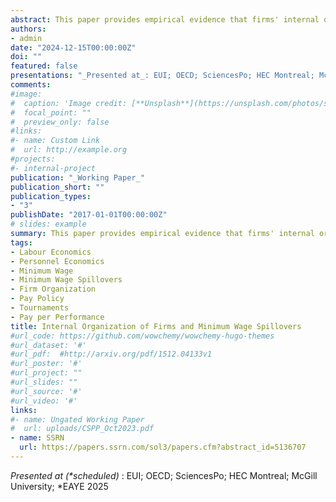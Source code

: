 ```yaml
---
abstract: This paper provides empirical evidence that firms' internal organization and associated pay policies shape the propagation of minimum wage spillovers. Rigid, tournament-like firms use between-level pay differentials to incentivize workers and respond to minimum wage hikes by raising wages up the hierarchy, amplifying spillovers.  Flexible firms rely more on individual wage-setting and can limit spillovers. Using rich administrative employer-employee data from Portugal, I construct measures of firm rigidity to examine how organizational structure shapes the strength of spillovers. Spillovers from the minimum wage reach the 47th percentile of the wage distribution, and represent around 40% of the direct effect on minimum wage workers. I show that spillovers are up to 40% stronger in rigid firms. I build a simple model of firm organization and pay policies that helps rationalize these findings. The result has broad implications for a wide range of shocks that shift relative pay within firms.
authors:
- admin
date: "2024-12-15T00:00:00Z"
doi: ""
featured: false
presentations: "_Presented at_: EUI; OECD; SciencesPo; HEC Montreal; McGill University"
comments: 
#image:
#  caption: 'Image credit: [**Unsplash**](https://unsplash.com/photos/s9CC2SKySJM)'
#  focal_point: ""
#  preview_only: false
#links:
#- name: Custom Link
#  url: http://example.org
#projects:
#- internal-project
publication: "_Working Paper_"
publication_short: ""
publication_types:
- "3"
publishDate: "2017-01-01T00:00:00Z"
# slides: example
summary: This paper provides empirical evidence that firms' internal organization and associated pay policies shape the propagation of minimum wage spillovers. Rigid, tournament-like firms use between-level pay differentials to incentivize workers and respond to minimum wage hikes by raising wages up the hierarchy, amplifying spillovers.  Flexible firms rely more on individual wage-setting and can limit spillovers. Using rich administrative employer-employee data from Portugal, I construct measures of firm rigidity to examine how organizational structure shapes the strength of spillovers. Spillovers from the minimum wage reach the 47th percentile of the wage distribution, and represent around 40% of the direct effect on minimum wage workers. I show that spillovers are up to 40% stronger in rigid firms. I build a simple model of firm organization and pay policies that helps rationalize these findings. The result has broad implications for a wide range of shocks that shift relative pay within firms.
tags:
- Labour Economics
- Personnel Economics
- Minimum Wage
- Minimum Wage Spillovers
- Firm Organization 
- Pay Policy
- Tournaments
- Pay per Performance
title: Internal Organization of Firms and Minimum Wage Spillovers 
#url_code: https://github.com/wowchemy/wowchemy-hugo-themes
#url_dataset: '#'
#url_pdf:  #http://arxiv.org/pdf/1512.04133v1
#url_poster: '#'
#url_project: ""
#url_slides: ""
#url_source: '#'
#url_video: '#'
links:
#- name: Ungated Working Paper
#  url: uploads/CSPP_Oct2023.pdf
- name: SSRN
  url: https://papers.ssrn.com/sol3/papers.cfm?abstract_id=5136707
---
```


_Presented at (*scheduled)_ : EUI; OECD; SciencesPo; HEC Montreal; McGill University; *EAYE 2025